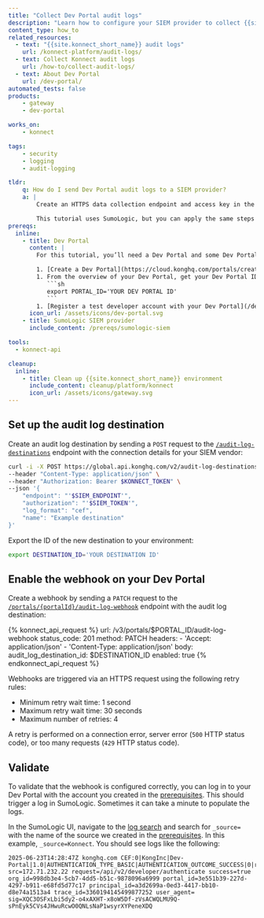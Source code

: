 ```yaml
---
title: "Collect Dev Portal audit logs"
description: "Learn how to configure your SIEM provider to collect {{site.konnect_short_name}} Dev Portal logs and configure a Dev Portal audit log webhook."
content_type: how_to
related_resources:
  - text: "{{site.konnect_short_name}} audit logs"
    url: /konnect-platform/audit-logs/
  - text: Collect Konnect audit logs
    url: /how-to/collect-audit-logs/
  - text: About Dev Portal
    url: /dev-portal/
automated_tests: false
products:
    - gateway
    - dev-portal

works_on:
    - konnect

tags:
    - security
    - logging
    - audit-logging

tldr:
    q: How do I send Dev Portal audit logs to a SIEM provider?
    a: |
        Create an HTTPS data collection endpoint and access key in the provider and save their values. Configure an [audit log destination](/api/konnect/audit-logs/v2/#/operations/create-audit-log-destination) in {{site.konnect_short_name}} with the SIEM endpoint (`endpoint`), the access key (`authorization`), and set the log format `log_format: cef`. Then create the webhook for your Dev Portal with the [`/portals/{portalId}/audit-log-webhook`](/api/konnect/portal-management/v3/#/operations/update-portal-audit-log-webhook).

        This tutorial uses SumoLogic, but you can apply the same steps to your provider.
prereqs:
  inline:
    - title: Dev Portal
      content: |
        For this tutorial, you’ll need a Dev Portal and some Dev Portal settings, like a published API, pre-configured. These settings are essential for Dev Portal to function but configuring them isn’t the focus of this guide. If you don't have these settings already configured, follow these steps to pre-configure them:

        1. [Create a Dev Portal](https://cloud.konghq.com/portals/create).
        1. From the overview of your Dev Portal, get your Dev Portal ID and export it to your environment:
           ```sh
           export PORTAL_ID='YOUR DEV PORTAL ID'
           ```
        1. [Register a test developer account with your Dev Portal](/dev-portal/developer-signup/#1-register-or-sign-in). You can do this by navigating to your Dev Portal URL and clicking **Sign up**.
      icon_url: /assets/icons/dev-portal.svg
    - title: SumoLogic SIEM provider
      include_content: /prereqs/sumologic-siem

tools:
  - konnect-api

cleanup:
  inline:
    - title: Clean up {{site.konnect_short_name}} environment
      include_content: cleanup/platform/konnect
      icon_url: /assets/icons/gateway.svg
---
```


## Set up the audit log destination

Create an audit log destination by sending a `POST` request to the [`/audit-log-destinations`](/api/konnect/audit-logs/v2/#/operations/create-audit-log-destination) endpoint with the connection details for your SIEM vendor:

```sh
curl -i -X POST https://global.api.konghq.com/v2/audit-log-destinations \
--header "Content-Type: application/json" \
--header "Authorization: Bearer $KONNECT_TOKEN" \
--json '{
    "endpoint": "'$SIEM_ENDPOINT'",
    "authorization": "'$SIEM_TOKEN'",
    "log_format": "cef",
    "name": "Example destination"
}'
```

Export the ID of the new destination to your environment:

```sh
export DESTINATION_ID='YOUR DESTINATION ID'
```

## Enable the webhook on your Dev Portal

Create a webhook by sending a `PATCH` request to the [`/portals/{portalId}/audit-log-webhook`](/api/konnect/portal-management/v3/#/operations/update-portal-audit-log-webhook) endpoint with the audit log destination:

<!--vale off-->
{% konnect_api_request %}
url: /v3/portals/$PORTAL_ID/audit-log-webhook
status_code: 201
method: PATCH
headers:
    - 'Accept: application/json'
    - 'Content-Type: application/json'
body:
    audit_log_destination_id: $DESTINATION_ID
    enabled: true
{% endkonnect_api_request %}
<!--vale on-->

Webhooks are triggered via an HTTPS request using the following retry rules:

- Minimum retry wait time: 1 second
- Maximum retry wait time: 30 seconds
- Maximum number of retries: 4

A retry is performed on a connection error, server error (`500` HTTP status code), or too many requests (`429` HTTP status code).

## Validate

To validate that the webhook is configured correctly, you can log in to your Dev Portal with the account you created in the [prerequisites](#dev-portal). This should trigger a log in SumoLogic. Sometimes it can take a minute to populate the logs.

In the SumoLogic UI, navigate to the [log search](https://service.sumologic.com/log-search) and search for `_source=` with the name of the source we created in the [prerequisites](#sumologic-siem-provider). In this example, `_source=Konnect`. You should see logs like the following:

```cef
2025-06-23T14:28:47Z konghq.com CEF:0|KongInc|Dev-Portal|1.0|AUTHENTICATION_TYPE_BASIC|AUTHENTICATION_OUTCOME_SUCCESS|0|rt=1750688927556 src=172.71.232.22 request=/api/v2/developer/authenticate success=true org_id=998db3e4-5cb7-4dd5-b51c-9878096a6999 portal_id=3e551b39-227d-4297-b911-e68fd5d77c17 principal_id=a3d2699a-0ed3-4417-bb10-d8e74a1513a4 trace_id=3360194145499877252 user_agent= sig=XQC3OSFxLbi5dy2-o4xAXHT-x8oW5Df-zVsACWQLMU9Q-sPnEyk5CVs4JHwuRcwO0QNLsNaP1wsyrXYPeneXDQ
```

